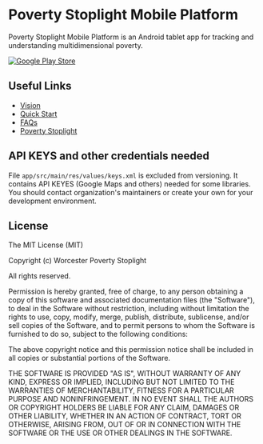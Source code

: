# Poverty Stoplight Mobile Platform
Poverty Stoplight Mobile Platform is an Android tablet app for tracking and understanding multidimensional poverty. 

[![Google Play Store](https://user-images.githubusercontent.com/1918630/38772624-99fcf4aa-4009-11e8-8db6-4dec120be0b1.png)](https://play.google.com/store/apps/details?id=org.fundacionparaguaya.assistantadvisor)

## Useful Links
 - [Vision](./VISION.md)
 - [Quick Start](https://github.com/wpi-poverty-stoplight/ps-advisor-app/wiki/Quick-Start)
 - [FAQs](https://github.com/wpi-poverty-stoplight/ps-advisor-app/wiki/FAQ)
 - [Poverty Stoplight](https://www.povertystoplight.org/)

## API KEYS and other credentials needed

File `app/src/main/res/values/keys.xml` is excluded from versioning. It contains API KEYES (Google Maps and others) needed for some libraries.
You should contact organization's maintainers or create your own for your development environment.

## License
The MIT License (MIT)

Copyright (c) Worcester Poverty Stoplight

All rights reserved.

Permission is hereby granted, free of charge, to any person obtaining a copy
of this software and associated documentation files (the "Software"), to deal
in the Software without restriction, including without limitation the rights
to use, copy, modify, merge, publish, distribute, sublicense, and/or sell
copies of the Software, and to permit persons to whom the Software is
furnished to do so, subject to the following conditions:

The above copyright notice and this permission notice shall be included in all
copies or substantial portions of the Software.

THE SOFTWARE IS PROVIDED "AS IS", WITHOUT WARRANTY OF ANY KIND, EXPRESS OR
IMPLIED, INCLUDING BUT NOT LIMITED TO THE WARRANTIES OF MERCHANTABILITY,
FITNESS FOR A PARTICULAR PURPOSE AND NONINFRINGEMENT. IN NO EVENT SHALL THE
AUTHORS OR COPYRIGHT HOLDERS BE LIABLE FOR ANY CLAIM, DAMAGES OR OTHER
LIABILITY, WHETHER IN AN ACTION OF CONTRACT, TORT OR OTHERWISE, ARISING FROM,
OUT OF OR IN CONNECTION WITH THE SOFTWARE OR THE USE OR OTHER DEALINGS IN THE
SOFTWARE.
